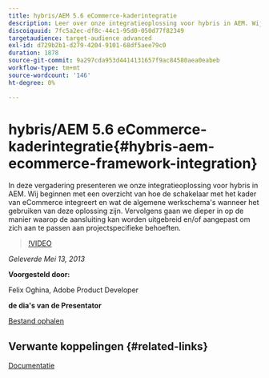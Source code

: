 ```yaml
---
title: hybris/AEM 5.6 eCommerce-kaderintegratie
description: Leer over onze integratieoplossing voor hybris in AEM. Wij beginnen met een overzicht van hoe de schakelaar met het kader van eCommerce integreert en wat de algemene werkschema's wanneer het gebruiken van deze oplossing zijn. Vervolgens gaan we dieper in op de manier waarop de aansluiting kan worden uitgebreid en/of aangepast om zich aan te passen aan projectspecifieke behoeften.
discoiquuid: 7fc5a2ec-df8c-44c1-95d0-050d77f82349
targetaudience: target-audience advanced
exl-id: d729b2b1-d279-4204-9101-68df5aee79c0
duration: 1878
source-git-commit: 9a297cda953d4414131657f9ac84580aea0eabeb
workflow-type: tm+mt
source-wordcount: '146'
ht-degree: 0%

---
```


# hybris/AEM 5.6 eCommerce-kaderintegratie{#hybris-aem-ecommerce-framework-integration}

In deze vergadering presenteren we onze integratieoplossing voor hybris in AEM. Wij beginnen met een overzicht van hoe de schakelaar met het kader van eCommerce integreert en wat de algemene werkschema&#39;s wanneer het gebruiken van deze oplossing zijn. Vervolgens gaan we dieper in op de manier waarop de aansluiting kan worden uitgebreid en/of aangepast om zich aan te passen aan projectspecifieke behoeften.

>[!VIDEO](https://video.tv.adobe.com/v/19578/?quality=9)

*Geleverde Mei 13, 2013*

**Voorgesteld door:**

Felix Oghina, Adobe Product Developer

**de dia&#39;s van de Presentator**

[Bestand ophalen](assets/hybris-aem-5-6-ecommerce-framework-integration.pdf)

## Verwante koppelingen {#related-links}

[Documentatie](https://docs.adobe.com/content/docs/en/cq/5-6-1/ecommerce/eCommerce-framework.html#Deploying%20eCommerce%20with%20hybris)

<!--
[Get back to the Overview](https://helpx.adobe.com/nl/experience-manager/kt/eseminars/gems/aem-index.html)
-->
